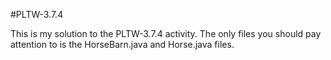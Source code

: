 #PLTW-3.7.4

This is my solution to the PLTW-3.7.4 activity. The only files you should pay attention to is the HorseBarn.java and Horse.java files.